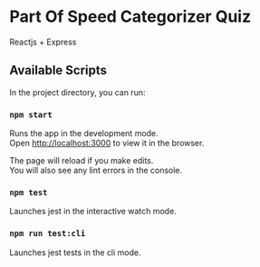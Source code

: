 # Part Of Speed Categorizer Quiz

Reactjs + Express

## Available Scripts

In the project directory, you can run:

### `npm start`

Runs the app in the development mode.\
Open [http://localhost:3000](http://localhost:3000) to view it in the browser.

The page will reload if you make edits.\
You will also see any lint errors in the console.

### `npm test`

Launches jest in the interactive watch mode.

### `npm run test:cli`

Launches jest tests in the cli mode.

